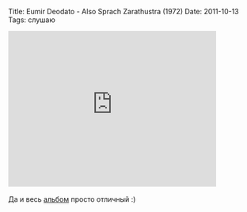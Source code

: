 Title: Eumir Deodato - Also Sprach Zarathustra (1972)
Date: 2011-10-13
Tags: слушаю

<div class="text"><iframe width="420" height="315" src="http://www.youtube.com/embed/t5Rn7S2zLWE" frameborder="0" allowfullscreen="allowfullscreen"></iframe><br /><br />Да и весь <a href="http://www.discogs.com/Deodato-Prelude/master/84782">альбом</a> просто отличный :)</div>